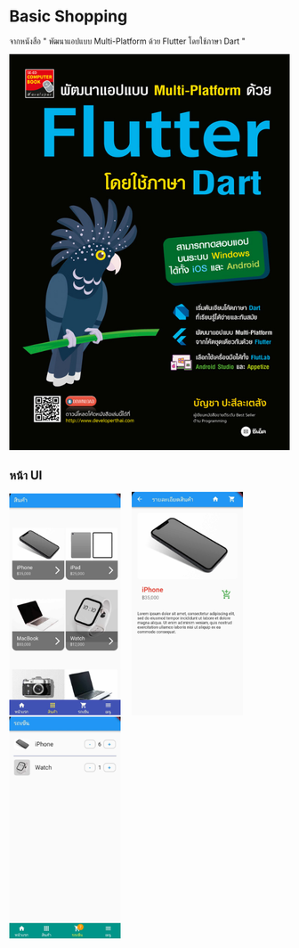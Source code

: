 
# Basic Shopping 

จากหนังสือ " พัฒนาแอปแบบ Multi-Platform ด้วย Flutter โดยใช้ภาษา Dart "



![Logo](https://github.com/Teerapoom/Basic-Shopping-Flutter/blob/main/IMG_git/bookflutter.jpg)


## หน้า UI 
<img src="https://github.com/Teerapoom/Basic-Shopping-Flutter/blob/main/IMG_git/UI%201.jpg" width="200" style="margin-right: 20px;"/><img src="https://github.com/Teerapoom/Basic-Shopping-Flutter/blob/main/IMG_git/UI%202.jpg" width="200" style="margin-right: 20px;"/><img src="https://github.com/Teerapoom/Basic-Shopping-Flutter/blob/main/IMG_git/UI%203.jpg" width="200"/>




